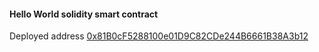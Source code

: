 #### Hello World solidity smart contract
Deployed address [0x81B0cF5288100e01D9C82CDe244B6661B38A3b12](https://rinkeby.etherscan.io/address/0x81B0cF5288100e01D9C82CDe244B6661B38A3b12#code)
